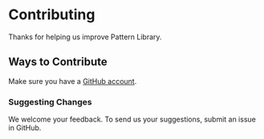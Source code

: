 # Contributing

Thanks for helping us improve Pattern Library.

## Ways to Contribute

Make sure you have a [GitHub account](https://github.com/signup/free).

### Suggesting Changes

We welcome your feedback. To send us your suggestions, submit an issue in GitHub.
